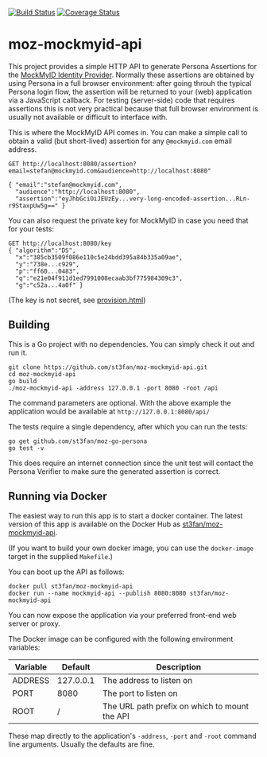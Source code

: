 [![Build Status](https://travis-ci.org/st3fan/moz-mockmyid-api.svg?branch=master)](https://travis-ci.org/st3fan/moz-mockmyid-api) [![Coverage Status](https://coveralls.io/repos/st3fan/moz-mockmyid-api/badge.png)](https://coveralls.io/r/st3fan/moz-mockmyid-api)

moz-mockmyid-api
================

This project provides a simple HTTP API to generate Persona Assertions for the [MockMyID Identity Provider](https://mockmyid.com/). Normally these assertions are obtained by using Persona in a full browser environment: after going throuh the typical Persona login flow, the assertion will be returned to your (web) application via a JavaScript callback. For testing (server-side) code that requires assertions this is not very practical because that full browser environment is usually not available or difficult to interface with.

This is where the MockMyID API comes in. You can make a simple call to obtain a valid (but short-lived) assertion for any `@mockmyid.com` email address.

```
GET http://localhost:8080/assertion?email=stefan@mockmyid.com&audience=http://localhost:8080"

{ "email":"stefan@mockmyid.com",
  "audience":"http://localhost:8080",
  "assertion":"eyJhbGciOiJEUzEy...very-long-encoded-assertion...RLn-r9StaxpUw5g==" }
```

You can also request the private key for MockMyID in case you need that for your tests:

```
GET http://localhost:8080/key
{ "algorithm":"DS",
  "x":"385cb3509f086e110c5e24bdd395a84b335a09ae",
  "y":"738e...c929",
  "p":"ff60...0483",
  "q":"e21e04f911d1ed7991008ecaab3bf775984309c3",
  "g":"c52a...4a0f" }
```

(The key is not secret, see [provision.html](https://github.com/callahad/mockmyid/blob/master/public_html/browserid/provision.html))

Building
--------

This is a Go project with no dependencies. You can simply check it out and run it.

```
git clone https://github.com/st3fan/moz-mockmyid-api.git
cd moz-mockmyid-api
go build
./moz-mockmyid-api -address 127.0.0.1 -port 8080 -root /api
```

The command parameters are optional. With the above example the application would be available at `http://127.0.0.1:8080/api/`

The tests require a single dependency, after which you can run the tests:

```
go get github.com/st3fan/moz-go-persona
go test -v
```

This does require an internet connection since the unit test will contact the Persona Verifier to make sure the generated assertion is correct.

Running via Docker
------------------

The easiest way to run this app is to start a docker container. The latest version of this app is available on the Docker Hub as [st3fan/moz-mockmyid-api](https://registry.hub.docker.com/u/st3fan/moz-mockmyid-api/).

(If you want to build your own docker image, you can use the `docker-image` target in the supplied `Makefile`.)

You can boot up the API as follows:

```
docker pull st3fan/moz-mockmyid-api
docker run --name mockmyid-api --publish 8080:8080 st3fan/moz-mockmyid-api
```

You can now expose the application via your preferred front-end web server or proxy.

The Docker image can be configured with the following environment variables:

Variable | Default | Description
-------- | ------- | -------------------
ADDRESS  | 127.0.0.1 | The address to listen on
PORT     | 8080      | The port to listen on
ROOT     | /         | The URL path prefix on which to mount the API

These map directly to the application's `-address`, `-port` and `-root` command line arguments. Usually the defaults are fine.

